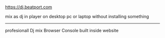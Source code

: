 https://dj.beatport.com

mix as dj in player on desktop pc or laptop
without installing something

--------

profesionall Dj mix Browser Console
built inside website
